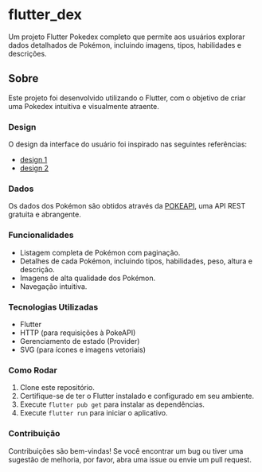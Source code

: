 # flutter_dex

Um projeto Flutter Pokedex completo que permite aos usuários explorar dados detalhados de Pokémon, incluindo imagens, tipos, habilidades e descrições.

## Sobre

Este projeto foi desenvolvido utilizando o Flutter, com o objetivo de criar uma Pokedex intuitiva e visualmente atraente.

### Design

O design da interface do usuário foi inspirado nas seguintes referências:

- [design 1](https://dribbble.com/shots/16833947-Mobile-Pokedex-App-Design-Exploration)
- [design 2](https://dribbble.com/shots/20557553-Pokedex-Pokemon-App-v2)

### Dados

Os dados dos Pokémon são obtidos através da [POKEAPI](https://pokeapi.co/), uma API REST gratuita e abrangente.

### Funcionalidades

* Listagem completa de Pokémon com paginação.
* Detalhes de cada Pokémon, incluindo tipos, habilidades, peso, altura e descrição.
* Imagens de alta qualidade dos Pokémon.
* Navegação intuitiva.

### Tecnologias Utilizadas

* Flutter
* HTTP (para requisições à PokeAPI)
* Gerenciamento de estado (Provider)
* SVG (para ícones e imagens vetoriais)

### Como Rodar

1.  Clone este repositório.
2.  Certifique-se de ter o Flutter instalado e configurado em seu ambiente.
3.  Execute `flutter pub get` para instalar as dependências.
4.  Execute `flutter run` para iniciar o aplicativo.

### Contribuição

Contribuições são bem-vindas! Se você encontrar um bug ou tiver uma sugestão de melhoria, por favor, abra uma issue ou envie um pull request.
